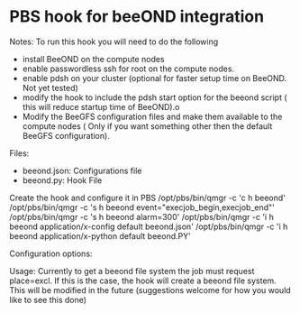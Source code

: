 # PBS hook for beeOND integration
Notes:
To run this hook you will need to do the following
- install BeeOND on the compute nodes
- enable passwordless ssh for root on the compute nodes. 
- enable pdsh on your cluster (optional for faster setup time on BeeOND. Not yet tested)
 - modify the hook to include the pdsh start option for the beeond script ( this will reduce startup time of BeeOND).o
- Modify the BeeGFS configuration files and make them available to the compute nodes ( Only if you want something other then the default BeeGFS configuration).

Files:
- beeond.json: Configurations file
- beeond.py: Hook File

Create the hook and configure it in PBS
/opt/pbs/bin/qmgr -c 'c h beeond'
/opt/pbs/bin/qmgr -c 's h beeond event="execjob_begin,execjob_end"'
/opt/pbs/bin/qmgr -c 's h beeond alarm=300'
/opt/pbs/bin/qmgr -c 'i h beeond application/x-config default beeond.json'
/opt/pbs/bin/qmgr -c 'i h beeond application/x-python default beeond.PY'


Configuration options:
<Need to be added>

Usage:
Currently to get a beeond file system the job must request place=excl. If this is the case, the hook will create a beeond file system. This will be modified in the future (suggestions welcome for how you would like to see this done)

